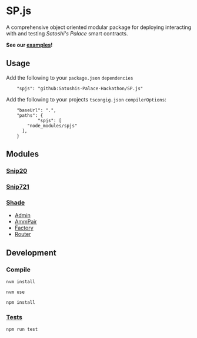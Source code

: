 # SP.js
A comprehensive object oriented modular package for deploying interacting with and testing *Satoshi's Palace* smart contracts.

**See our [examples](./Examples.md)!**
## Usage
Add the following to your `package.json` `dependencies`
```
	"spjs": "github:Satoshis-Palace-Hackathon/SP.js"
```

Add the following to your projects `tscongig.json` `compilerOptions`:
```
    "baseUrl": ".",
    "paths": {
            "spjs": [
        "node_modules/spjs"
      ],
    }
```
## Modules
### [Snip20](./src/modules/snip20/admin/)
### [Snip721](./src/modules/snip721/amm_pair)
### [Shade](./src/modules/shade/factory)
 - [Admin](./src/modules/shade/lp_token)
 - [AmmPair](./src/modules/shade/router)
 - [Factory](./src/modules/shade/factory)
 - [Router](./src/modules/shade/)


## Development
### Compile
```
nvm install
```
```
nvm use
```
```
npm install
```
### [Tests](./src/tests/)
```
npm run test
```
